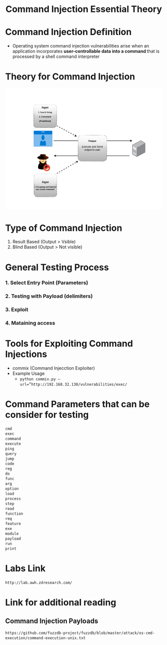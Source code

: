 <h1 align="center">Command Injection Essential Theory</h1>

# Command Injection Definition

* Operating system command injection
vulnerabilities arise when an application
incorporates <strong> user-controllable data into a
command </strong> that is processed by a shell command
interpreter


# Theory for Command Injection

![Web Archi](../photo/com_inject.png)

# Type of Command Injection

1. Result Based	(Output > Vsible)
2. Blind Based 	(Output > Not visible)	


# General Testing Process

### 1. Select Entry Point (Parameters)
### 2. Testing with Payload (delimiters)
### 3. Exploit
### 4. Mataining access



# Tools for Exploiting Command Injections
* commix (Command Injecction Exploiter)
* Example Usage
	- `python commix.py –url=”http://192.168.32.130/vulnerabilities/exec/`




# Command Parameters that can be consider for testing

```
cmd
exec
command
execute
ping
query
jump
code
reg
do
func
arg
option
load
process
step
read
function
req
feature
exe
module
payload
run
print
```


# Labs Link

`http://lab.awh.zdresearch.com/`

# Link for additional reading

## Command Injection Payloads
```
https://github.com/fuzzdb-project/fuzzdb/blob/master/attack/os-cmd-execution/command-execution-unix.txt

```